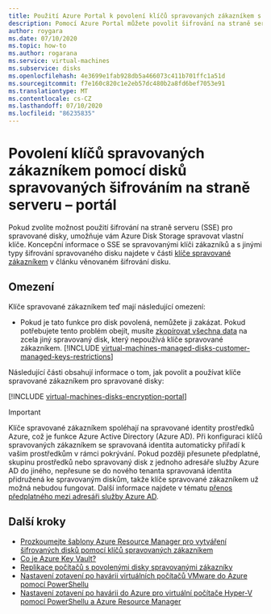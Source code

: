 ```yaml
---
title: Použití Azure Portal k povolení klíčů spravovaných zákazníkem s disky spravovanými SSE
description: Pomocí Azure Portal můžete povolit šifrování na straně serveru pomocí klíčů spravovaných zákazníkem na vašich spravovaných discích.
author: roygara
ms.date: 07/10/2020
ms.topic: how-to
ms.author: rogarana
ms.service: virtual-machines
ms.subservice: disks
ms.openlocfilehash: 4e3699e1fab928db5a466073c411b701ffc1a51d
ms.sourcegitcommit: f7e160c820c1e2eb57dc480b2a8fd6bef7053e91
ms.translationtype: MT
ms.contentlocale: cs-CZ
ms.lasthandoff: 07/10/2020
ms.locfileid: "86235835"
---
```

# <a name="enable-customer-managed-keys-with-server-side-encryption---managed-disks---portal"></a>Povolení klíčů spravovaných zákazníkem pomocí disků spravovaných šifrováním na straně serveru – portál

Pokud zvolíte možnost použití šifrování na straně serveru (SSE) pro spravované disky, umožňuje vám Azure Disk Storage spravovat vlastní klíče. Koncepční informace o SSE se spravovanými klíči zákazníků a s jinými typy šifrování spravovaného disku najdete v části [klíče spravované zákazníkem](disk-encryption.md#customer-managed-keys) v článku věnovaném šifrování disku.

## <a name="restrictions"></a>Omezení

Klíče spravované zákazníkem teď mají následující omezení:

- Pokud je tato funkce pro disk povolená, nemůžete ji zakázat.
    Pokud potřebujete tento problém obejít, musíte [zkopírovat všechna data](disks-upload-vhd-to-managed-disk-powershell.md#copy-a-managed-disk) na zcela jiný spravovaný disk, který nepoužívá klíče spravované zákazníkem.
[!INCLUDE [virtual-machines-managed-disks-customer-managed-keys-restrictions](../../../includes/virtual-machines-managed-disks-customer-managed-keys-restrictions.md)]

Následující části obsahují informace o tom, jak povolit a používat klíče spravované zákazníkem pro spravované disky:

[!INCLUDE [virtual-machines-disks-encryption-portal](../../../includes/virtual-machines-disks-encryption-portal.md)]

> [!IMPORTANT]
> Klíče spravované zákazníkem spoléhají na spravované identity prostředků Azure, což je funkce Azure Active Directory (Azure AD). Při konfiguraci klíčů spravovaných zákazníkem se spravovaná identita automaticky přiřadí k vašim prostředkům v rámci pokrývání. Pokud později přesunete předplatné, skupinu prostředků nebo spravovaný disk z jednoho adresáře služby Azure AD do jiného, nepřesune se do nového tenanta spravovaná identita přidružená ke spravovaným diskům, takže klíče spravované zákazníkem už možná nebudou fungovat. Další informace najdete v tématu [přenos předplatného mezi adresáři služby Azure AD](../../active-directory/managed-identities-azure-resources/known-issues.md#transferring-a-subscription-between-azure-ad-directories).

## <a name="next-steps"></a>Další kroky

- [Prozkoumejte šablony Azure Resource Manager pro vytváření šifrovaných disků pomocí klíčů spravovaných zákazníkem](https://github.com/ramankumarlive/manageddiskscmkpreview)
- [Co je Azure Key Vault?](../../key-vault/general/overview.md)
- [Replikace počítačů s povolenými disky spravovanými zákazníky](../../site-recovery/azure-to-azure-how-to-enable-replication-cmk-disks.md)
- [Nastavení zotavení po havárii virtuálních počítačů VMware do Azure pomocí PowerShellu](../../site-recovery/vmware-azure-disaster-recovery-powershell.md#replicate-vmware-vms)
- [Nastavení zotavení po havárii do Azure pro virtuální počítače Hyper-V pomocí PowerShellu a Azure Resource Manager](../../site-recovery/hyper-v-azure-powershell-resource-manager.md#step-7-enable-vm-protection)